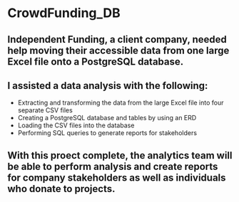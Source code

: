 # CrowdFunding_DB
## Independent Funding, a client company, needed help moving their accessible data from one large Excel file onto a PostgreSQL database. 

## I assisted a data analysis with the following:
- Extracting and transforming the data from the large Excel file into four separate CSV files
- Creating a PostgreSQL database and tables by using an ERD
- Loading the CSV files into the database
- Performing SQL queries to generate reports for stakeholders

## With this proect complete, the analytics team will be able to perform analysis and create reports for company stakeholders as well as individuals who donate to projects.

